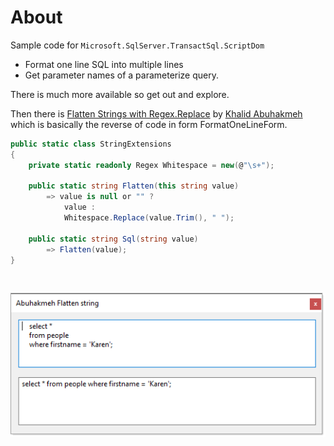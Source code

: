 ﻿# About

Sample code for `Microsoft.SqlServer.TransactSql.ScriptDom`

- Format one line SQL into multiple lines
- Get parameter names of a parameterize query.

There is much more available so get out and explore.

Then there is [Flatten Strings with Regex.Replace](https://khalidabuhakmeh.com/flatten-strings-with-regex-replace) by [Khalid Abuhakmeh](https://khalidabuhakmeh.com/about) which is basically the reverse of code in form FormatOneLineForm.

```csharp
public static class StringExtensions
{
    private static readonly Regex Whitespace = new(@"\s+");

    public static string Flatten(this string value)
        => value is null or "" ? 
            value : 
            Whitespace.Replace(value.Trim(), " ");

    public static string Sql(string value) 
        => Flatten(value);
}
```

</br>

![Flatten](assets/flatten.png)